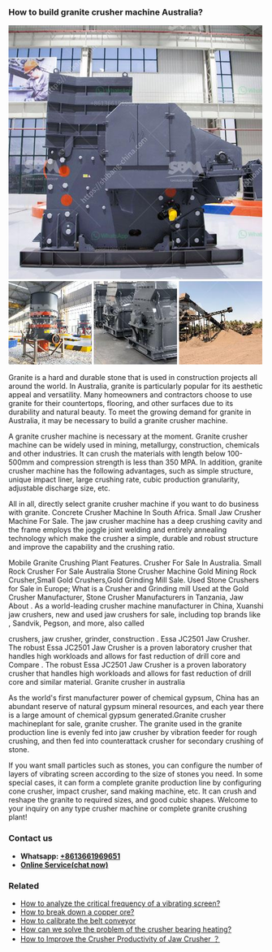 <h3>How to build granite crusher machine Australia?</h3><img src='1701745099.jpg' alt=''><p>Granite is a hard and durable stone that is used in construction projects all around the world. In Australia, granite is particularly popular for its aesthetic appeal and versatility. Many homeowners and contractors choose to use granite for their countertops, flooring, and other surfaces due to its durability and natural beauty. To meet the growing demand for granite in Australia, it may be necessary to build a granite crusher machine.</p><p>A granite crusher machine is necessary at the moment. Granite crusher machine can be widely used in mining, metallurgy, construction, chemicals and other industries. It can crush the materials with length below 100-500mm and compression strength is less than 350 MPA. In addition, granite crusher machine has the following advantages, such as simple structure, unique impact liner, large crushing rate, cubic production granularity, adjustable discharge size, etc.</p><p>All in all, directly select granite crusher machine if you want to do business with granite. Concrete Crusher Machine In South Africa. Small Jaw Crusher Machine For Sale. The jaw crusher machine has a deep crushing cavity and the frame employs the joggle joint welding and entirely annealing technology which make the crusher a simple, durable and robust structure and improve the capability and the crushing ratio.</p><p>Mobile Granite Crushing Plant Features. Crusher For Sale In Australia. Small Rock Crusher For Sale Australia Stone Crusher Machine Gold Mining Rock Crusher,Small Gold Crushers,Gold Grinding Mill Sale. Used Stone Crushers for Sale in Europe; What is a Crusher and Grinding mill Used at the Gold Crusher Manufacturer, Stone Crusher Manufacturers in Tanzania, Jaw About . As a world-leading crusher machine manufacturer in China, Xuanshi jaw crushers, new and used jaw crushers for sale, including top brands like , Sandvik, Pegson, and more, also called</p><p>crushers, jaw crusher, grinder, construction . Essa JC2501 Jaw Crusher. The robust Essa JC2501 Jaw Crusher is a proven laboratory crusher that handles high workloads and allows for fast reduction of drill core and Compare . The robust Essa JC2501 Jaw Crusher is a proven laboratory crusher that handles high workloads and allows for fast reduction of drill core and similar material. Granite crusher in australia</p><p>As the world's first manufacturer power of chemical gypsum, China has an abundant reserve of natural gypsum mineral resources, and each year there is a large amount of chemical gypsum generated.Granite crusher machineplant for sale, granite crusher. The granite used in the granite production line is evenly fed into jaw crusher by vibration feeder for rough crushing, and then fed into counterattack crusher for secondary crushing of stone.</p><p>If you want small particles such as stones, you can configure the number of layers of vibrating screen according to the size of stones you need. In some special cases, it can form a complete granite production line by configuring cone crusher, impact crusher, sand making machine, etc. It can crush and reshape the granite to required sizes, and good cubic shapes. Welcome to your inquiry on any type crusher machine or complete granite crushing plant!</p><h3>Contact us</h3><ul><li><strong>Whatsapp:&nbsp;<a href="https://wa.me/8613661969651">+8613661969651</a></strong></li><li><a href="https://swt.shibang-china.com/?git&amp;zhl&amp;How to build granite crusher machine Australia"><strong>Online Service(chat now)</strong></a></li></ul><h3>Related</h3><ul><li><a href='How to analyze the critical frequency of a vibrating screen.md'>How to analyze the critical frequency of a vibrating screen?</a></li><li><a href='How to break down a copper ore.md'>How to break down a copper ore?</a></li><li><a href='How to calibrate the belt conveyor.md'>How to calibrate the belt conveyor</a></li><li><a href='How can we solve the problem of the crusher bearing heating.md'>How can we solve the problem of the crusher bearing heating?</a></li><li><a href='How to Improve the Crusher Productivity of Jaw Crusher ？.md'>How to Improve the Crusher Productivity of Jaw Crusher ？</a></li></ul>
